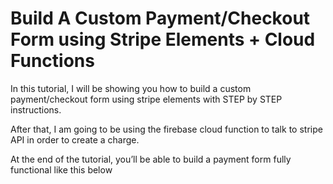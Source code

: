 # Build A Custom Payment/Checkout Form using Stripe Elements + Cloud Functions

In this tutorial, I will be showing you how to build a custom payment/checkout form using stripe elements with STEP by STEP instructions.

After that, I am going to be using the firebase cloud function to talk to stripe API in order to create a charge.

At the end of the tutorial, you’ll be able to build a payment form fully functional like this below


